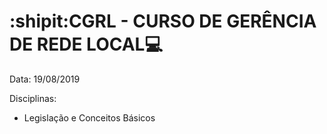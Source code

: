 # :shipit:CGRL - CURSO DE GERÊNCIA DE REDE LOCAL:computer:

Data: 19/08/2019

Disciplinas:

* Legislação e Conceitos Básicos

